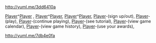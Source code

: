 http://yuml.me/3dd6410a

[Player](Commercial.md)^[Player](Player.md) ,
[Player](Actvie.md)^[Player](Player.md),
[Player](Random.md)^[Player](Player.md),
[Player](Player.md)-(sign up/out),
[Player](Player.md)-(play),
[Player](Player.md)-(continue playing),
[Player](Player.md)-(see tutorial),
[Player](Player.md)-(view game calendar),
[Player](Player.md)-(view game history),
[Player](Player.md)-(use your awards),

http://yuml.me/7db4e0fa